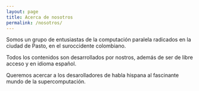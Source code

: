 ```yaml
---
layout: page
title: Acerca de nosotros
permalink: /nosotros/
---
```


Somos un grupo de entusiastas de la computación paralela radicados en la ciudad de Pasto, en el suroccidente colombiano.

Todos los contenidos son desarrollados por nostros, además de ser de libre acceso y en idioma español.

Queremos acercar a los desarolladores de habla hispana al fascinante mundo de la supercomputación.
